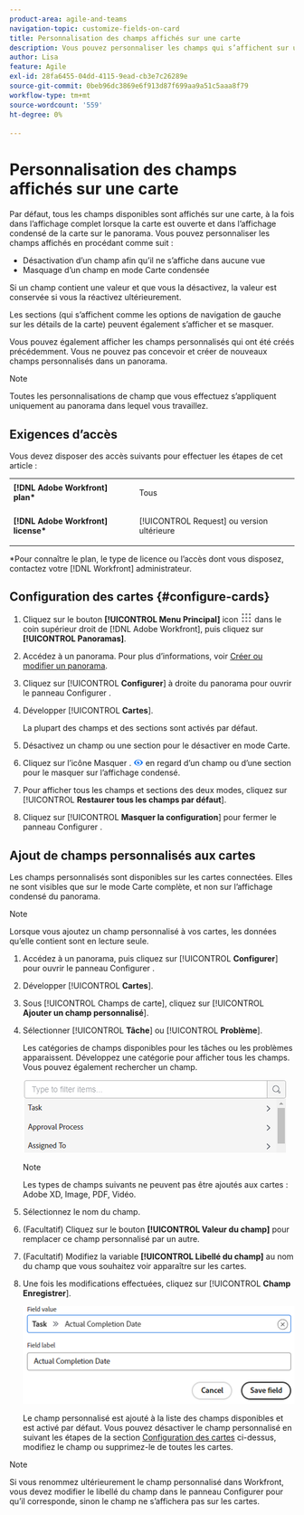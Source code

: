 ```yaml
---
product-area: agile-and-teams
navigation-topic: customize-fields-on-card
title: Personnalisation des champs affichés sur une carte
description: Vous pouvez personnaliser les champs qui s’affichent sur une carte en désactivant un champ afin qu’il ne s’affiche pas dans le mode Carte complète ou condensé, ou en masquant un champ dans le mode Carte condensée.
author: Lisa
feature: Agile
exl-id: 28fa6455-04dd-4115-9ead-cb3e7c26289e
source-git-commit: 0beb96dc3869e6f913d87f699aa9a51c5aaa8f79
workflow-type: tm+mt
source-wordcount: '559'
ht-degree: 0%

---
```


# Personnalisation des champs affichés sur une carte

Par défaut, tous les champs disponibles sont affichés sur une carte, à la fois dans l’affichage complet lorsque la carte est ouverte et dans l’affichage condensé de la carte sur le panorama. Vous pouvez personnaliser les champs affichés en procédant comme suit :

* Désactivation d’un champ afin qu’il ne s’affiche dans aucune vue
* Masquage d’un champ en mode Carte condensée

Si un champ contient une valeur et que vous la désactivez, la valeur est conservée si vous la réactivez ultérieurement.

Les sections (qui s’affichent comme les options de navigation de gauche sur les détails de la carte) peuvent également s’afficher et se masquer.

Vous pouvez également afficher les champs personnalisés qui ont été créés précédemment. Vous ne pouvez pas concevoir et créer de nouveaux champs personnalisés dans un panorama.

>[!NOTE]
>
>Toutes les personnalisations de champ que vous effectuez s’appliquent uniquement au panorama dans lequel vous travaillez.

## Exigences d’accès

Vous devez disposer des accès suivants pour effectuer les étapes de cet article :

<table style="table-layout:auto"> 
 <col> 
 </col> 
 <col> 
 </col> 
 <tbody> 
  <tr> 
   <td role="rowheader"><strong>[!DNL Adobe Workfront] plan*</strong></td> 
   <td> <p>Tous</p> </td> 
  </tr> 
  <tr> 
   <td role="rowheader"><strong>[!DNL Adobe Workfront] license*</strong></td> 
   <td> <p>[!UICONTROL Request] ou version ultérieure</p> </td> 
  </tr>
   </tbody> 
</table>

&#42;Pour connaître le plan, le type de licence ou l’accès dont vous disposez, contactez votre [!DNL Workfront] administrateur.

## Configuration des cartes {#configure-cards}

1. Cliquez sur le bouton **[!UICONTROL Menu Principal]** icon ![](assets/main-menu-icon.png) dans le coin supérieur droit de [!DNL Adobe Workfront], puis cliquez sur **[!UICONTROL Panoramas]**.
1. Accédez à un panorama. Pour plus d’informations, voir [Créer ou modifier un panorama](../../agile/get-started-with-boards/create-edit-board.md).
1. Cliquez sur [!UICONTROL **Configurer**] à droite du panorama pour ouvrir le panneau Configurer .
1. Développer [!UICONTROL **Cartes**].

   La plupart des champs et des sections sont activés par défaut.

1. Désactivez un champ ou une section pour le désactiver en mode Carte.
1. Cliquez sur l’icône Masquer . ![Icône Masquer](assets/eye-hide-icon.png) en regard d’un champ ou d’une section pour le masquer sur l’affichage condensé.
1. Pour afficher tous les champs et sections des deux modes, cliquez sur [!UICONTROL **Restaurer tous les champs par défaut**].
1. Cliquez sur [!UICONTROL **Masquer la configuration**] pour fermer le panneau Configurer .

## Ajout de champs personnalisés aux cartes

Les champs personnalisés sont disponibles sur les cartes connectées. Elles ne sont visibles que sur le mode Carte complète, et non sur l’affichage condensé du panorama.

>[!NOTE]
>
>Lorsque vous ajoutez un champ personnalisé à vos cartes, les données qu’elle contient sont en lecture seule.

1. Accédez à un panorama, puis cliquez sur [!UICONTROL **Configurer**] pour ouvrir le panneau Configurer .
1. Développer [!UICONTROL **Cartes**].
1. Sous [!UICONTROL Champs de carte], cliquez sur [!UICONTROL **Ajouter un champ personnalisé**].
1. Sélectionner [!UICONTROL **Tâche**] ou [!UICONTROL **Problème**].

   Les catégories de champs disponibles pour les tâches ou les problèmes apparaissent. Développez une catégorie pour afficher tous les champs. Vous pouvez également rechercher un champ.

   ![Recherche d’un champ personnalisé](assets/boards-search-for-custom-field.png)

   >[!NOTE]
   >
   >Les types de champs suivants ne peuvent pas être ajoutés aux cartes : Adobe XD, Image, PDF, Vidéo.

1. Sélectionnez le nom du champ.
1. (Facultatif) Cliquez sur le bouton **[!UICONTROL Valeur du champ]** pour remplacer ce champ personnalisé par un autre.
1. (Facultatif) Modifiez la variable **[!UICONTROL Libellé du champ]** au nom du champ que vous souhaitez voir apparaître sur les cartes.
1. Une fois les modifications effectuées, cliquez sur [!UICONTROL **Champ Enregistrer**].

   ![Valeur et libellé de champ personnalisés](assets/save-custom-field-value-label.png)

   Le champ personnalisé est ajouté à la liste des champs disponibles et est activé par défaut. Vous pouvez désactiver le champ personnalisé en suivant les étapes de la section [Configuration des cartes](customize-fields-on-card.md#configure-cards) ci-dessus, modifiez le champ ou supprimez-le de toutes les cartes.

>[!NOTE]
>
>Si vous renommez ultérieurement le champ personnalisé dans Workfront, vous devez modifier le libellé du champ dans le panneau Configurer pour qu’il corresponde, sinon le champ ne s’affichera pas sur les cartes.
